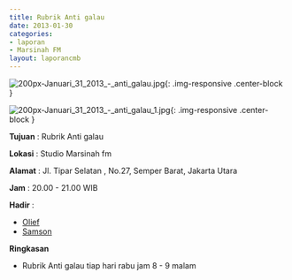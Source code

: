 ```yaml
---
title: Rubrik Anti galau
date: 2013-01-30
categories:
- laporan
- Marsinah FM
layout: laporancmb
---
```



![200px-Januari_31_2013_-_anti_galau.jpg](/uploads/200px-Januari_31_2013_-_anti_galau.jpg){: .img-responsive .center-block }

![200px-Januari_31_2013_-_anti_galau_1.jpg](/uploads/200px-Januari_31_2013_-_anti_galau_1.jpg){: .img-responsive .center-block }


**Tujuan** : Rubrik Anti galau 

**Lokasi** : Studio Marsinah fm 

**Alamat** : Jl. Tipar Selatan , No.27, Semper Barat, Jakarta Utara 

**Jam** : 20.00 - 21.00 WIB 

**Hadir** :
* [Olief](http://wiki.ciptamedia.org/wiki/Olief)
* [Samson](http://wiki.ciptamedia.org/wiki/Samson)

**Ringkasan**  
* Rubrik Anti galau tiap hari rabu jam 8 - 9 malam 
